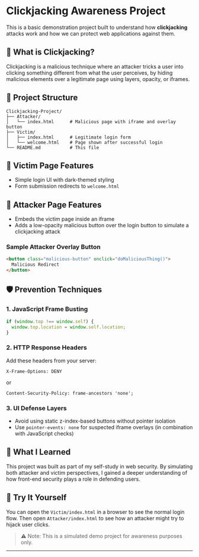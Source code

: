 # Clickjacking Awareness Project

This is a basic demonstration project built to understand how **clickjacking** attacks work and how we can protect web applications against them.

## 🚨 What is Clickjacking?
Clickjacking is a malicious technique where an attacker tricks a user into clicking something different from what the user perceives, by hiding malicious elements over a legitimate page using layers, opacity, or iframes.

## 📂 Project Structure
```
Clickjacking-Project/
├── Attacker/
│   └── index.html      # Malicious page with iframe and overlay button
├── Victim/
│   ├── index.html      # Legitimate login form
│   └── welcome.html    # Page shown after successful login
└── README.md           # This file
```

## 🎯 Victim Page Features
- Simple login UI with dark-themed styling
- Form submission redirects to `welcome.html`

## 🧨 Attacker Page Features
- Embeds the victim page inside an iframe
- Adds a low-opacity malicious button over the login button to simulate a clickjacking attack

### Sample Attacker Overlay Button
```html
<button class="malicious-button" onclick="doMaliciousThing()">
  Malicious Redirect
</button>
```

## 🛡️ Prevention Techniques
### 1. **JavaScript Frame Busting**
```js
if (window.top !== window.self) {
  window.top.location = window.self.location;
}
```

### 2. **HTTP Response Headers**
Add these headers from your server:
```http
X-Frame-Options: DENY
```
or
```http
Content-Security-Policy: frame-ancestors 'none';
```

### 3. **UI Defense Layers**
- Avoid using static z-index-based buttons without pointer isolation
- Use `pointer-events: none` for suspected iframe overlays (in combination with JavaScript checks)

## 🧠 What I Learned
This project was built as part of my self-study in web security. By simulating both attacker and victim perspectives, I gained a deeper understanding of how front-end security plays a role in defending users.

## 🚀 Try It Yourself
You can open the `Victim/index.html` in a browser to see the normal login flow. Then open `Attacker/index.html` to see how an attacker might try to hijack user clicks.

> ⚠️ Note: This is a simulated demo project for awareness purposes only.

---


